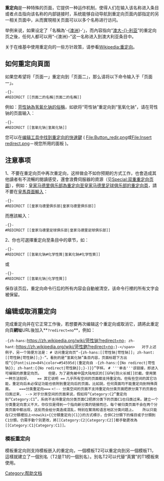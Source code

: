 **重定向**是一种特殊的页面，它提供一种运作机制，使得人们在输入该名称进入条目或者点击指向该名称的内部链接时，系统能够自动导航到重定向页面内部指定的另一相关页面中，从而實現相关页面可以以多个名称进行访问。

举例来说，如果设定了「名稱為‘-{[澳洲](https://zh.wikipedia.org/wiki/澳洲 "wikilink")}-’」，而內容指向“[澳大-{}-利亚](https://zh.wikipedia.org/wiki/澳大利亞 "wikilink")”的重定向页之後，任何人都可以用“-{澳洲}-”这一名称进入到澳大利亚条目中。

关于在维基中使用重定向的一些方针政策，请参看[Wikipedia:重定向](https://zh.wikipedia.org/wiki/Wikipedia:重定向 "wikilink")。

## 如何重定向頁面

如果您希望将「页面一」重定向到「页面二」，那么请将以下命令输入于「页面一」。

    -{}-
    #REDIRECT [[页面二的名稱|页面二的名稱]]

例如：[苛性钠為](https://zh.wikipedia.org/wiki/苛性钠 "wikilink")[氢氧化钠的俗稱](../Page/氢氧化钠.md "wikilink")，如欲将“苛性钠”重定向到“氢氧化钠”，请在苛性钠的页面输入：

    -{}-
    #REDIRECT [[氢氧化钠|氢氧化钠]]

您可以在[编辑工具中找到重定向的快速鍵](https://zh.wikipedia.org/wiki/WP:编辑工具 "wikilink") (
[<File:Button_redir.png>](https://zh.wikipedia.org/wiki/File:Button_redir.png "fig:File:Button_redir.png")或[<File:Insert>
redirect.png](https://zh.wikipedia.org/wiki/File:Insert_redirect.png "fig:File:Insert redirect.png")－視您所用的面板
)。

## 注意事项

1、不要在重定向页中再次重定向，这样做会不如你预期的方式工作，也會造成其他讀者有不流暢的閱讀感受，還會浪費伺服器的資源（见[Special:双重重定向页面](https://zh.wikipedia.org/wiki/Special:双重重定向 "wikilink")），例如：[皇家马德里俱乐部為重定向至](https://zh.wikipedia.org/wiki/皇家马德里俱乐部 "wikilink")[皇家马德里足球俱乐部的重定向頁](https://zh.wikipedia.org/wiki/皇家马德里足球俱乐部 "wikilink")，請不要在[皇馬頁面輸入](https://zh.wikipedia.org/wiki/皇馬 "wikilink")：

    -{}-
    #REDIRECT [[皇家马德里俱乐部|皇家马德里俱乐部]]

而應該輸入：

    -{}-
    #REDIRECT [[皇家马德里足球俱乐部|皇家马德里足球俱乐部]]

2、你也可選擇重定向至条目中的章节，如：

    -{}-
    #REDIRECT [[氢氧化钠#化学性質|氢氧化钠#化学性質]]

或

    -{}-
    #REDIRECT [[氢氧化钠|化学性質]]

保存该页后，重定向命令行后的所有内容会自動被清空，该命令行裡的所有文字会被保留。

## 编辑或取消重定向

完成重定向并在它正常工作後，若想要再次编辑这个重定向或取消它，請將此重定向頁**網址**URL後加入**`?redirect=no`**，例如：

<span class=plainlinks>`-{zh-hans:`<https://zh.wikipedia.org/wiki/苛性钠?redirect=no>`; zh-hant:`<https://zh.wikipedia.org/wiki/苛性鈉?redirect=no>`;}-</span>`
`  `
`对于上述例子，另一个简便方法是：`
`# 访问重定向页“-{zh-hans:[[苛性钠|苛性钠]]; zh-hant:[[苛性鈉|苛性鈉]];}-”。看到的是“氢氧化钠”条目内容，页面标题下方出现“{{Font|size=84%|color=#54595d|(重定向自 -{zh-hans:{{No redirect|苛性钠}}; zh-hant:{{No redirect|苛性鈉}};}-)}}”字样。`
`# '''单击'''该链接，即进入可编辑的原重定向页。`
`  `
`但是，为了避免被中国大陆地区的[[GFW|防火长城]]拦截，使用第一种方法较好。`
`  `
`== 其它说明 ==`
`几乎所有空间的页面都支持重定向。但有些空间的其它功能，重定向后未必保证功能也依附到重定向后的页面。比如說，任何頁面均不能重定向到特殊頁面。`
`  `
`===分类重定向===`
`<!-- 分类空间的页面不支持重定向分类页面把原分类下的页面也归类过来， -->`
`对于分类空间的页面来说，假如将“Category:C2”重定向到“Category:C1”，系统不支持重定向分类页面C2把原分类下的页面C1也归类过来。建立一个分类重定向意义不大，你仅仅是得到一个指向新分类的链接而已，每个被归类页面不会在两个分类页面中都出现，这反而会给分类造成混乱，特别在繁简和语言地区分类问题上。`
`  `
`所以只能在C2分類裡加上<nowiki>{{分類重定向|C1}}的方式標示，合併C2分類下的條目或子分類到C1分類，仍需手動个別更改，將[[Category:C2|Category:C2]]都手動更改為[[Category:C1|Category:C1]]。`

### 模板重定向

模板重定向则支持模板嵌入的重定向，一個模板T2可以重定向到另一個模板T1，這樣就建立了一個別名（T2是T1的一個別名）。別名T2可以代替“真實”的T1模板來使用。

[Category:帮助文档](https://zh.wikipedia.org/wiki/Category:帮助文档 "wikilink")